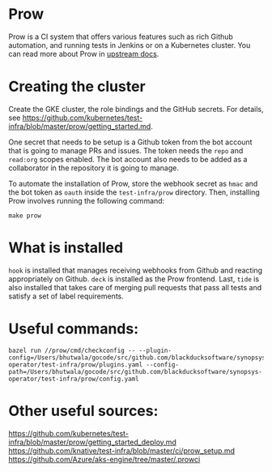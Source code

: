 # Prow

Prow is a CI system that offers various features such as rich Github automation,
and running tests in Jenkins or on a Kubernetes cluster. You can read more about
Prow in [upstream docs][0].

# Creating the cluster

Create the GKE cluster, the role bindings and the GitHub secrets. For details, see <https://github.com/kubernetes/test-infra/blob/master/prow/getting_started.md>.

One secret that needs to be setup is a Github token from the bot account that is
going to manage PRs and issues. The token needs the `repo` and `read:org` scopes
enabled. The bot account also needs to be added as a collaborator in the repository
it is going to manage.

To automate the installation of Prow, store the webhook secret as `hmac` and the bot
token as `oauth` inside the `test-infra/prow` directory. Then, installing Prow involves
running the following command:
```
make prow
```

# What is installed

`hook` is installed that manages receiving webhooks from Github and reacting
appropriately on Github. `deck` is installed as the Prow frontend. Last, `tide`
is also installed that takes care of merging pull requests that pass all tests
and satisfy a set of label requirements.


# Useful commands:
```
bazel run //prow/cmd/checkconfig -- --plugin-config=/Users/bhutwala/gocode/src/github.com/blackducksoftware/synopsys-operator/test-infra/prow/plugins.yaml --config-path=/Users/bhutwala/gocode/src/github.com/blackducksoftware/synopsys-operator/test-infra/prow/config.yaml
```


# Other useful sources:
https://github.com/kubernetes/test-infra/blob/master/prow/getting_started_deploy.md
https://github.com/knative/test-infra/blob/master/ci/prow_setup.md
https://github.com/Azure/aks-engine/tree/master/.prowci

[0]: https://github.com/kubernetes/test-infra/tree/master/prow#prow
